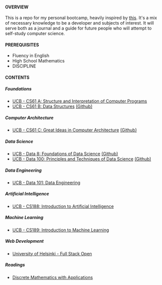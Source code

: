 #### OVERVIEW

This is a repo for my personal bootcamp, heavily inspired by [this](https://www.reddit.com/r/learnprogramming/comments/ortnef/a_super_harsh_guide_to_learning_computer_science/). It's a mix of necessary knowledge to be a developer and subjects of interest. It will serve both as a journal and a guide for future people who will attempt to self-study computer science.

#### PREREQUISITES

- Fluency in English
- High School Mathematics
- DISCIPLINE

#### CONTENTS

##### Foundations
- [UCB - CS61 A: Structure and Interpretation of Computer Programs](https://inst.eecs.berkeley.edu/~cs61a/sp21/)
- [UCB - CS61 B: Data Structures](https://sp21.datastructur.es/) [(Github)](https://github.com/orgs/Berkeley-CS61B/repositories)

##### Computer Architecture
- [UCB - CS61 C: Great Ideas in Computer Architecture](https://cs61c.org/sp22/) [(Github)](https://github.com/orgs/61c-teach/repositories)

##### Data Science
- [UCB - Data 8: Foundations of Data Science](http://data8.org/fa21/) [(Github)](https://github.com/orgs/data-8/repositories)
- [UCB - Data 100: Principles and Techniques of Data Science](https://ds100.org/sp22/) [(Github)](https://github.com/orgs/DS-100/repositories)

##### Data Engineering
- [UCB - Data 101: Data Engineering](https://data101.org/)

##### Artificial Intelligence
- [UCB - CS188: Introduction to Artificial Intelligence](https://inst.eecs.berkeley.edu/~cs188/fa21/)

##### Machine Learning
- [UCB - CS189: Introduction to Machine Learning](https://people.eecs.berkeley.edu/~jrs/189/)

##### Web Development
- [University of Helsinki - Full Stack Open](https://fullstackopen.com/en/)

##### Readings
- [Discrete Mathematics with Applications](https://www.amazon.com/Discrete-Mathematics-Applications-Susanna-Epp-dp-1337694193/dp/1337694193/ref=dp_ob_image_bk)
